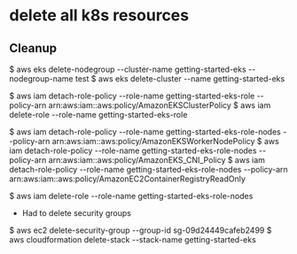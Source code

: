 # delete all k8s resources

## Cleanup

$ aws eks delete-nodegroup --cluster-name getting-started-eks --nodegroup-name test
$ aws eks delete-cluster --name getting-started-eks

$ aws iam detach-role-policy --role-name getting-started-eks-role --policy-arn arn:aws:iam::aws:policy/AmazonEKSClusterPolicy
$ aws iam delete-role --role-name getting-started-eks-role

$ aws iam detach-role-policy --role-name getting-started-eks-role-nodes --policy-arn  arn:aws:iam::aws:policy/AmazonEKSWorkerNodePolicy
$ aws iam detach-role-policy --role-name getting-started-eks-role-nodes --policy-arn arn:aws:iam::aws:policy/AmazonEKS_CNI_Policy
$ aws iam detach-role-policy --role-name getting-started-eks-role-nodes --policy-arn arn:aws:iam::aws:policy/AmazonEC2ContainerRegistryReadOnly

$ aws iam delete-role --role-name getting-started-eks-role-nodes

- Had to delete security groups

$ aws ec2 delete-security-group --group-id sg-09d24449cafeb2499
$ aws cloudformation delete-stack --stack-name getting-started-eks
